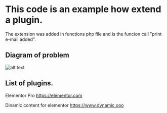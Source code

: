 # This code is an example how extend a plugin.
The extension was added in functions php file and is the funcion call "print e-mail added".

## Diagram of problem

![alt text](https://blog.alvararias.se/wp-content/uploads/2021/01/diagram_form.png)


## List of plugins.

Elementor Pro 
https://elementor.com 

Dinamic content for elementor
https://www.dynamic.ooo


